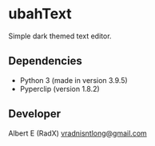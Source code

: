 # ubahText
Simple dark themed text editor.

## Dependencies
- Python 3 (made in version 3.9.5)
- Pyperclip (version 1.8.2)

## Developer
Albert E (RadX) vradnisntlong@gmail.com
